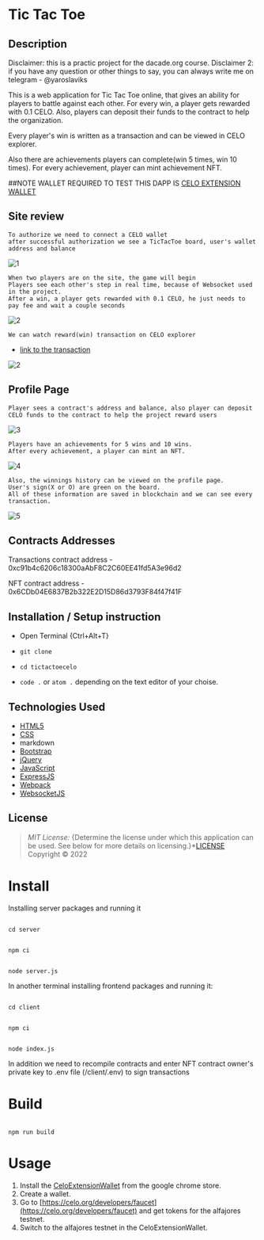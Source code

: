 # Tic Tac Toe

## Description

Disclaimer: this is a practic project for the dacade.org course.
Disclaimer 2: if you have any question or other things to say, you can always write me on telegram - @yaroslaviks

This is a web application for Tic Tac Toe online, that gives an ability for players to battle against each other. For every win, a player gets rewarded with 0.1 CELO. Also, players can deposit their funds to the contract to help the organization.

Every player's win is written as a transaction and can be viewed in CELO explorer. 

Also there are achievements players can complete(win 5 times, win 10 times). For every achievement, player can mint achievement NFT.

##NOTE
WALLET REQUIRED TO TEST THIS DAPP IS [CELO EXTENSION WALLET](https://chrome.google.com/webstore/detail/celoextensionwallet/kkilomkmpmkbdnfelcpgckmpcaemjcdh?hl=en)

## Site review

```
To authorize we need to connect a CELO wallet
after successful authorization we see a TicTacToe board, user's wallet address and balance
```

![1](./github_assets/1.gif)

```
When two players are on the site, the game will begin
Players see each other's step in real time, because of Websocket used in the project.
After a win, a player gets rewarded with 0.1 CELO, he just needs to pay fee and wait a couple seconds
```

![2](./github_assets/2.gif)

```
We can watch reward(win) transaction on CELO explorer
```
* [link to the transaction](https://explorer.celo.org/alfajores/tx/0x4f7d095e2f5caa4b2cb64fdbd30e2eecd25bf6ee0577ea3e970cbffb97a56bbd/token-transfers)

![2](./github_assets/1.png)

## Profile Page
```
Player sees a contract's address and balance, also player can deposit CELO funds to the contract to help the project reward users
```
![3](./github_assets/3.gif)

```
Players have an achievements for 5 wins and 10 wins.
After every achievement, a player can mint an NFT.
```
![4](./github_assets/4.gif)

```
Also, the winnings history can be viewed on the profile page.
User's sign(X or O) are green on the board.
All of these information are saved in blockchain and we can see every transaction.
```
![5](./github_assets/5.gif)

## Contracts Addresses

Transactions contract address - 0xc91b4c6206c18300aAbF8C2C60EE41fd5A3e96d2

NFT contract address - 0x6CDb04E6837B2b322E2D15D86d3793F84f47f41F
## Installation / Setup instruction
* Open Terminal {Ctrl+Alt+T}

* ```git clone ```

* ```cd tictactoecelo```

* ```code .``` or ```atom .``` depending on the text editor of your choise.



## Technologies Used

* [HTML5](https://developer.mozilla.org/en-US/docs/Web/Guide/HTML/HTML5)
* [CSS](https://kristofferandreasen.github.io/wickedCSS/)
* markdown
* [Bootstrap](https://getbootstrap.com/docs/4.5/getting-started/introduction/)
* [jQuery](https://api.jquery.com/)
* [JavaScript](https://devdocs.io/javascript/)
* [ExpressJS](https://expressjs.com/)
* [Webpack](https://webpack.js.org/)
* [WebsocketJS](https://developer.mozilla.org/en-US/docs/Web/API/WebSocket)


## License
> *MIT License:*
> {Determine the license under which this application can be used.  See below for more details on licensing.}*[LICENSE](LICENSE)
> Copyright &copy; 2022 

# Install
Installing server packages and running it
```

cd server

```

```

npm ci

```
```

node server.js

```

In another terminal installing frontend packages and running it:
```

cd client

```

```

npm ci

```
```

node index.js

```

In addition we need to recompile contracts and enter NFT contract owner's private key to .env file (/client/.env) to sign transactions

# Build

```

npm run build

```
# Usage
1. Install the [CeloExtensionWallet](https://chrome.google.com/webstore/detail/celoextensionwallet/kkilomkmpmkbdnfelcpgckmpcaemjcdh?hl=en) from the google chrome store.
2. Create a wallet.
3. Go to [https://celo.org/developers/faucet](https://celo.org/developers/faucet) and get tokens for the alfajores testnet.
4. Switch to the alfajores testnet in the CeloExtensionWallet.